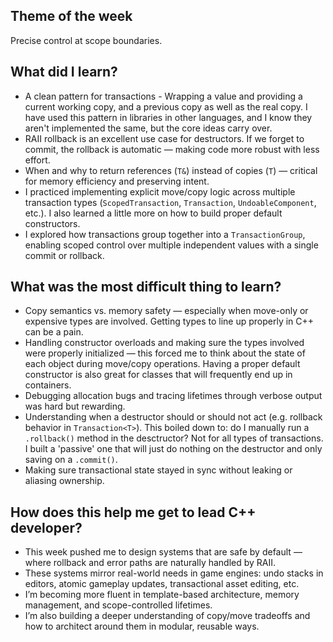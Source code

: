 ## Theme of the week

Precise control at scope boundaries.

## What did I learn?

- A clean pattern for transactions - Wrapping a value and providing a current working copy, and a previous copy as well as the real copy. I have used this pattern in libraries in other languages, and I know they aren't implemented the same, but the core ideas carry over.
- RAII rollback is an excellent use case for destructors. If we forget to commit, the rollback is automatic — making code more robust with less effort.
- When and why to return references (`T&`) instead of copies (`T`) — critical for memory efficiency and preserving intent.
- I practiced implementing explicit move/copy logic across multiple transaction types (`ScopedTransaction`, `Transaction`, `UndoableComponent`, etc.). I also learned a little more on how to build proper default constructors.
- I explored how transactions group together into a `TransactionGroup`, enabling scoped control over multiple independent values with a single commit or rollback.

## What was the most difficult thing to learn?

- Copy semantics vs. memory safety — especially when move-only or expensive types are involved. Getting types to line up properly in C++ can be a pain.
- Handling constructor overloads and making sure the types involved were properly initialized — this forced me to think about the state of each object during move/copy operations. Having a proper default constructor is also great for classes that will frequently end up in containers.
- Debugging allocation bugs and tracing lifetimes through verbose output was hard but rewarding.
- Understanding when a destructor should or should not act (e.g. rollback behavior in `Transaction<T>`). This boiled down to: do I manually run a `.rollback()` method in the desctructor? Not for all types of transactions. I built a 'passive' one that will just do nothing on the destructor and only saving on a `.commit()`.
- Making sure transactional state stayed in sync without leaking or aliasing ownership.

## How does this help me get to lead C++ developer?

- This week pushed me to design systems that are safe by default — where rollback and error paths are naturally handled by RAII.
- These systems mirror real-world needs in game engines: undo stacks in editors, atomic gameplay updates, transactional asset editing, etc.
- I’m becoming more fluent in template-based architecture, memory management, and scope-controlled lifetimes.
- I’m also building a deeper understanding of copy/move tradeoffs and how to architect around them in modular, reusable ways.
